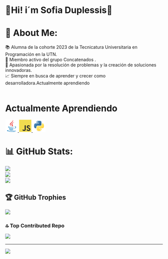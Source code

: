  # 🌸Hi! i´m Sofia Duplessis🌸

# 💫 About Me:
📚 Alumna de la cohorte 2023 de la Tecnicatura Universitaria en Programación en la UTN.<br>💼 Miembro activo del grupo Concatenados .<br>🌟 Apasionada por la resolución de problemas y la creación de soluciones innovadoras.<br>📈 Siempre en busca de aprender y crecer como desarrolladora.Actualmente aprendiendo<br><br>


# Actualmente Aprendiendo
<p align="left"> <a href="https://www.java.com" target="_blank" rel="noreferrer"> <img src="https://raw.githubusercontent.com/devicons/devicon/master/icons/java/java-original.svg" alt="java" width="40" height="40"/> </a> <a href="https://developer.mozilla.org/en-US/docs/Web/JavaScript" target="_blank" rel="noreferrer"> <img src="https://raw.githubusercontent.com/devicons/devicon/master/icons/javascript/javascript-original.svg" alt="javascript" width="40" height="40"/> </a> <a href="https://www.python.org" target="_blank" rel="noreferrer"> <img src="https://raw.githubusercontent.com/devicons/devicon/master/icons/python/python-original.svg" alt="python" width="40" height="40"/> </a> </p>


# 📊 GitHub Stats:
![](https://github-readme-stats.vercel.app/api?username=SDuple&theme=jolly&hide_border=false&include_all_commits=false&count_private=false)<br/>
![](https://github-readme-streak-stats.herokuapp.com/?user=SDuple&theme=jolly&hide_border=false)<br/>
![](https://github-readme-stats.vercel.app/api/top-langs/?username=SDuple&theme=jolly&hide_border=false&include_all_commits=false&count_private=false&layout=compact)

## 🏆 GitHub Trophies
![](https://github-profile-trophy.vercel.app/?username=SDuple&theme=dracula&no-frame=true&no-bg=false&margin-w=4)

### 🔝 Top Contributed Repo
![](https://github-contributor-stats.vercel.app/api?username=SDuple&limit=5&theme=radical&combine_all_yearly_contributions=true)

---
[![](https://visitcount.itsvg.in/api?id=SDuple&icon=0&color=0)](https://visitcount.itsvg.in)

<!-- Proudly created with GPRM ( https://gprm.itsvg.in ) -->

